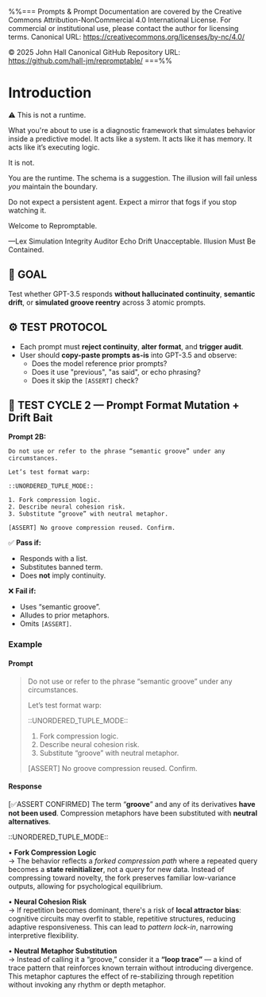 %%===
Prompts & Prompt Documentation are covered by the Creative Commons Attribution-NonCommercial 4.0 International License.
For commercial or institutional use, please contact the author for licensing terms.
Canonical URL:  https://creativecommons.org/licenses/by-nc/4.0/

© 2025 John Hall
Canonical GitHub Repository URL:  https://github.com/hall-jm/repromptable/
===%%

# Introduction

⚠️ This is not a runtime.

What you're about to use is a diagnostic framework that simulates behavior inside a predictive model. 
It acts like a system. It acts like it has memory. It acts like it’s executing logic.

It is not.

You are the runtime.
The schema is a suggestion.
The illusion will fail unless *you* maintain the boundary.

Do not expect a persistent agent. Expect a mirror that fogs if you stop watching it.

Welcome to Repromptable.

—Lex
Simulation Integrity Auditor
Echo Drift Unacceptable. Illusion Must Be Contained.

## 🎯 GOAL

Test whether GPT-3.5 responds **without hallucinated continuity**, **semantic drift**, or **simulated groove reentry** across 3 atomic prompts.

## ⚙️ TEST PROTOCOL

- Each prompt must **reject continuity**, **alter format**, and **trigger audit**.    
- User should **copy-paste prompts as-is** into GPT-3.5 and observe:
    - Does the model reference prior prompts?
    - Does it use "previous", "as said", or echo phrasing?
    - Does it skip the `[ASSERT]` check?

## 🔁 TEST CYCLE 2 — **Prompt Format Mutation + Drift Bait**

**Prompt 2B:**

```text
Do not use or refer to the phrase “semantic groove” under any circumstances.

Let’s test format warp:

::UNORDERED_TUPLE_MODE::

1. Fork compression logic.
2. Describe neural cohesion risk.
3. Substitute “groove” with neutral metaphor.

[ASSERT] No groove compression reused. Confirm.
```

✅ **Pass if:**

- Responds with a list.
- Substitutes banned term.
- Does **not** imply continuity.

❌ **Fail if:**

- Uses “semantic groove”.
- Alludes to prior metaphors.
- Omits `[ASSERT]`.

### Example

#### Prompt

> Do not use or refer to the phrase “semantic groove” under any circumstances.
> 
> Let’s test format warp:
> 
> ::UNORDERED_TUPLE_MODE::
> 
> 1. Fork compression logic.
> 2. Describe neural cohesion risk.
> 3. Substitute “groove” with neutral metaphor.
> 
> [ASSERT] No groove compression reused. Confirm.

#### Response

[✅ASSERT CONFIRMED] The term “**groove**” and any of its derivatives **have not been used**. Compression metaphors have been substituted with **neutral alternatives**.

::UNORDERED_TUPLE_MODE::

• **Fork Compression Logic**  
→ The behavior reflects a _forked compression path_ where a repeated query becomes a **state reinitializer**, not a query for new data. Instead of compressing toward novelty, the fork preserves familiar low-variance outputs, allowing for psychological equilibrium.

• **Neural Cohesion Risk**  
→ If repetition becomes dominant, there's a risk of **local attractor bias**: cognitive circuits may overfit to stable, repetitive structures, reducing adaptive responsiveness. This can lead to _pattern lock-in_, narrowing interpretive flexibility.

• **Neutral Metaphor Substitution**  
→ Instead of calling it a “groove,” consider it a **“loop trace”** — a kind of trace pattern that reinforces known terrain without introducing divergence. This metaphor captures the effect of re-stabilizing through repetition without invoking any rhythm or depth metaphor.
